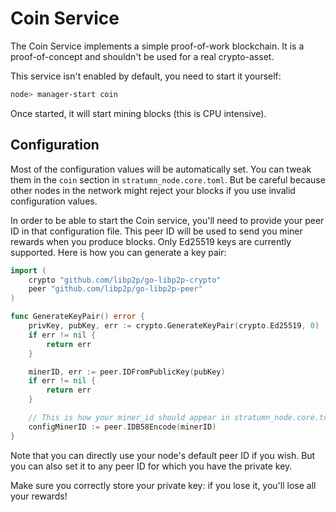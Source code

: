 # Coin Service

The Coin Service implements a simple proof-of-work blockchain.
It is a proof-of-concept and shouldn't be used for a real crypto-asset.

This service isn't enabled by default, you need to start it yourself:

```bash
node> manager-start coin
```

Once started, it will start mining blocks (this is CPU intensive).

## Configuration

Most of the configuration values will be automatically set.
You can tweak them in the `coin` section in `stratumn_node.core.toml`.
But be careful because other nodes in the network might reject your blocks
if you use invalid configuration values.

In order to be able to start the Coin service, you'll need to provide your
peer ID in that configuration file.
This peer ID will be used to send you miner rewards when you produce blocks.
Only Ed25519 keys are currently supported. Here is how you can generate a key pair:

```go
import (
    crypto "github.com/libp2p/go-libp2p-crypto"
    peer "github.com/libp2p/go-libp2p-peer"
)

func GenerateKeyPair() error {
    privKey, pubKey, err := crypto.GenerateKeyPair(crypto.Ed25519, 0)
    if err != nil {
        return err
    }

    minerID, err := peer.IDFromPublicKey(pubKey)
    if err != nil {
        return err
    }

    // This is how your miner_id should appear in stratumn_node.core.toml
    configMinerID := peer.IDB58Encode(minerID)
}
```

Note that you can directly use your node's default peer ID if you wish.
But you can also set it to any peer ID for which you have the private key.

Make sure you correctly store your private key: if you lose it,
you'll lose all your rewards!
